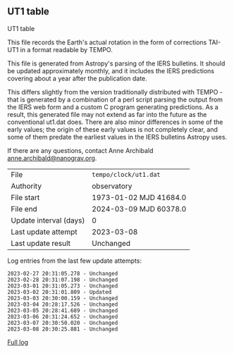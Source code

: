
## UT1 table

UT1 table

This file records the Earth's actual rotation in the form of
corrections TAI-UT1 in a format readable by TEMPO.

This file is generated from Astropy's parsing of the IERS
bulletins. It should be updated approximately monthly, and it
includes the IERS predictions covering about a year after the
publication date.

This differs slightly from the version traditionally distributed
with TEMPO - that is generated by a combination of a perl script
parsing the output from the IERS web form and a custom C program
generating predictions. As a result, this generated file may not
extend as far into the future as the conventional ut1.dat does.
There are also minor differences in some of the early values; the
origin of these early values is not completely clear, and some of
them predate the earliest values in the IERS bulletins Astropy uses.

If there are any questions, contact Anne Archibald
<anne.archibald@nanograv.org>.

|     |     |
|:--- |:--- |
| File | `tempo/clock/ut1.dat` |
| Authority | observatory |
| File start | 1973-01-02 MJD 41684.0 |
| File end | 2024-03-09 MJD 60378.0 |
| Update interval (days) | 0 |
| Last update attempt | 2023-03-08 |
| Last update result | Unchanged |

Log entries from the last few update attempts:
```
2023-02-27 20:31:05.278 - Unchanged
2023-02-28 20:31:07.198 - Unchanged
2023-03-01 20:31:05.273 - Unchanged
2023-03-02 20:31:01.809 - Updated
2023-03-03 20:30:00.159 - Unchanged
2023-03-04 20:28:17.526 - Unchanged
2023-03-05 20:28:41.689 - Unchanged
2023-03-06 20:31:24.652 - Unchanged
2023-03-07 20:30:50.020 - Unchanged
2023-03-08 20:30:25.881 - Unchanged
```
[Full log](https://raw.githubusercontent.com/ipta/pulsar-clock-corrections/main/log/tempo/clock/ut1.dat.log)
